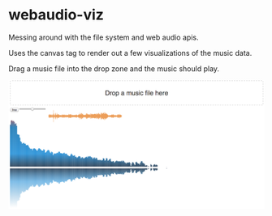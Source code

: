 webaudio-viz
============

Messing around with the file system and web audio apis.

Uses the canvas tag to render out a few visualizations of the music data.

Drag a music file into the drop zone and the music should play.

![screen shot](https://raw.githubusercontent.com/swaff/webaudio-viz/master/screenshot.png)
